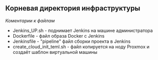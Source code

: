 ## Корневая директория инфраструктуры

_Коментарии к файлам_

- Jenkins_UP.sh - поднимает Jenkins на машине администратора
- Dockerfile - файл образа Docker c Jenkins 
- Jenkinsfile - "pipeline" файл сборки проекта в Jenkins
- create_cloud_init_teml.sh - файл копируется на ноду Proxmox и создаёт шаблон виртуальной машины
